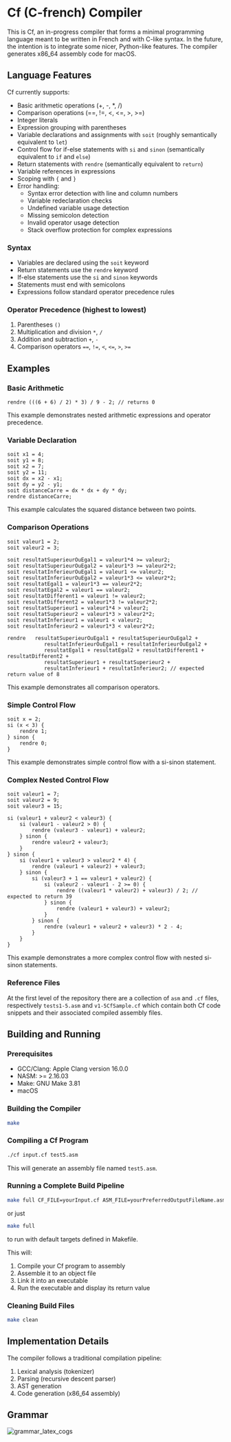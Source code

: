 # Cf (C-french) Compiler

This is Cf, an in-progress compiler that forms a minimal programming language meant to be written in French and with C-like syntax. In the future, the intention is to integrate some nicer, Python-like features. The compiler generates x86_64 assembly code for macOS.

## Language Features

Cf currently supports:

- Basic arithmetic operations (+, -, \*, /)
- Comparison operations (==, !=, <, <=, >, >=)
- Integer literals
- Expression grouping with parentheses
- Variable declarations and assignments with `soit` (roughly semantically equivalent to `let`)
- Control flow for if-else statements with `si` and `sinon` (semantically equivalent to `if` and `else`)
- Return statements with `rendre` (semantically equivalent to `return`)
- Variable references in expressions
- Scoping with `{` and `}`
- Error handling:
  - Syntax error detection with line and column numbers
  - Variable redeclaration checks
  - Undefined variable usage detection
  - Missing semicolon detection
  - Invalid operator usage detection
  - Stack overflow protection for complex expressions

### Syntax

- Variables are declared using the `soit` keyword
- Return statements use the `rendre` keyword
- If-else statements use the `si` and `sinon` keywords
- Statements must end with semicolons
- Expressions follow standard operator precedence rules

### Operator Precedence (highest to lowest)

1. Parentheses `()`
2. Multiplication and division `*`, `/`
3. Addition and subtraction `+`, `-`
4. Comparison operators `==`, `!=`, `<`, `<=`, `>`, `>=`

## Examples

### Basic Arithmetic

```Cf
rendre (((6 + 6) / 2) * 3) / 9 - 2; // returns 0
```

This example demonstrates nested arithmetic expressions and operator precedence.

### Variable Declaration

```Cf
soit x1 = 4;
soit y1 = 8;
soit x2 = 7;
soit y2 = 11;
soit dx = x2 - x1;
soit dy = y2 - y1;
soit distanceCarre = dx * dx + dy * dy;
rendre distanceCarre;
```

This example calculates the squared distance between two points.

### Comparison Operations

```Cf
soit valeur1 = 2;
soit valeur2 = 3;

soit resultatSuperieurOuEgal1 = valeur1*4 >= valeur2;
soit resultatSuperieurOuEgal2 = valeur1*3 >= valeur2*2;
soit resultatInferieurOuEgal1 = valeur1 <= valeur2;
soit resultatInferieurOuEgal2 = valeur1*3 <= valeur2*2;
soit resultatEgal1 = valeur1*3 == valeur2*2;
soit resultatEgal2 = valeur1 == valeur2;
soit resultatDifferent1 = valeur1 != valeur2;
soit resultatDifferent2 = valeur1*3 != valeur2*2;
soit resultatSuperieur1 = valeur1*4 > valeur2;
soit resultatSuperieur2 = valeur1*3 > valeur2*2;
soit resultatInferieur1 = valeur1 < valeur2;
soit resultatInferieur2 = valeur1*3 < valeur2*2;

rendre   resultatSuperieurOuEgal1 + resultatSuperieurOuEgal2 +
            resultatInferieurOuEgal1 + resultatInferieurOuEgal2 +
            resultatEgal1 + resultatEgal2 + resultatDifferent1 + resultatDifferent2 +
            resultatSuperieur1 + resultatSuperieur2 +
            resultatInferieur1 + resultatInferieur2; // expected return value of 8
```

This example demonstrates all comparison operators.

### Simple Control Flow

```Cf
soit x = 2;
si (x < 3) {
    rendre 1;
} sinon {
    rendre 0;
}
```

This example demonstrates simple control flow with a si-sinon statement.

### Complex Nested Control Flow

```Cf
soit valeur1 = 7;
soit valeur2 = 9;
soit valeur3 = 15;

si (valeur1 + valeur2 < valeur3) {
    si (valeur1 - valeur2 > 0) {
        rendre (valeur3 - valeur1) + valeur2;
    } sinon {
        rendre valeur2 + valeur3;
    }
} sinon {
    si (valeur1 + valeur3 > valeur2 * 4) {
        rendre (valeur1 + valeur2) + valeur3;
    } sinon {
        si (valeur3 + 1 == valeur1 + valeur2) {
            si (valeur2 - valeur1 - 2 >= 0) {
                rendre ((valeur1 * valeur2) + valeur3) / 2; // expected to return 39
            } sinon {
                rendre (valeur1 + valeur3) + valeur2;
            }
        } sinon {
            rendre (valeur1 + valeur2 + valeur3) * 2 - 4;
        }
    }
}
```

This example demonstrates a more complex control flow with nested si-sinon statements.

### Reference Files

At the first level of the repository there are a collection of `asm` and `.cf` files, respectively `tests1-5.asm` and `v1-5CfSample.cf` which contain both Cf code snippets and their associated compiled assembly files.

## Building and Running

### Prerequisites

- GCC/Clang: Apple Clang version 16.0.0
- NASM: >= 2.16.03
- Make: GNU Make 3.81
- macOS

### Building the Compiler

```bash
make
```

### Compiling a Cf Program

```bash
./cf input.cf test5.asm
```

This will generate an assembly file named `test5.asm`.

### Running a Complete Build Pipeline

```bash
make full CF_FILE=yourInput.cf ASM_FILE=yourPreferredOutputFileName.asm
```

or just

```bash
make full
```

to run with default targets defined in Makefile.

This will:

1. Compile your Cf program to assembly
2. Assemble it to an object file
3. Link it into an executable
4. Run the executable and display its return value

### Cleaning Build Files

```bash
make clean
```

## Implementation Details

The compiler follows a traditional compilation pipeline:

1. Lexical analysis (tokenizer)
2. Parsing (recursive descent parser)
3. AST generation
4. Code generation (x86_64 assembly)

## Grammar

<!-- $$
\begin{align*}
  \text{program} &\to \text{statement}* \text{ EOF} \\
\text{statement} &\to \text{return} \;|\; \text{varDecl} \;|\; \text{ifStmt} \;|\; \text{expr} \\
  \text{return} &\to [rendre]\text{ expr [;]} \\
  \text{varDecl} &\to [soit]\text{ identifier [=] expr [;]} \\
\text{ifStmt} &\to [si][(]\text{expr}[)][\text{\{}]\text{statement}*[\text{\}}]([sinon][\text{\{}]\text{statement}*[\text{\}}])?\\
  \text{expr} &\to \text{arithmetic}\ ((\text{==}|\text{!=}|< |\leq |> |\geq )\text{ arithmetic})* \\
 \text{arithmetic} &\to \text{term}\ (([+]|[-])\text{ term})* \\
  \text{term} &\to \text{factor}\ (([*]|[/])\text{ factor})* \\
  \text{factor} &\to [(]\text{ expr }[)] \;|\; \text{primary} \\
  \text{primary} &\to \text{number} \;|\; \text{identifier}\\
\text{identifier} &\to \text{letter}\ (([\text{letter}]|[\text{digit}])* \\
\text{number} &\to \text{digit} \\
\text{letter} &\to \text{[a-zA-Z]} \\
\text{digit} &\to \text{[0-9]}
\end{align*}
$$ -->

![grammar_latex_cogs](https://latex.codecogs.com/png.image?%5Cinline%20%5Clarge%20%5Cdpi%7B150%7D%5Cbg%7Bblack%7D$$%5Cbegin%7Balign*%7D%5Ctext%7Bprogram%7D&%5Cto%5Ctext%7Bstatement%7D*%5Ctext%7BEOF%7D%5C%5C%5Ctext%7Bstatement%7D&%5Cto%5Ctext%7Breturn%7D%5C;%7C%5C;%5Ctext%7BvarDecl%7D%5C;%7C%5C;%5Ctext%7BifStmt%7D%5C;%7C%5C;%5Ctext%7Bexpr%7D%5C%5C%5Ctext%7Breturn%7D&%5Cto%5Brendre%5D%5Ctext%7Bexpr%5B;%5D%7D%5C%5C%5Ctext%7BvarDecl%7D&%5Cto%5Bsoit%5D%5Ctext%7Bidentifier%5B=%5Dexpr%5B;%5D%7D%5C%5C%5Ctext%7BifStmt%7D&%5Cto%5Bsi%5D%5B%28%5D%5Ctext%7Bexpr%7D%5B%29%5D%5B%5Ctext%7B%5C%7B%7D%5D%5Ctext%7Bstatement%7D*%5B%5Ctext%7B%5C%7D%7D%5D%28%5Bsinon%5D%5B%5Ctext%7B%5C%7B%7D%5D%5Ctext%7Bstatement%7D*%5B%5Ctext%7B%5C%7D%7D%5D%29?%5C%5C%5Ctext%7Bexpr%7D&%5Cto%5Ctext%7Barithmetic%7D%5C%28%28%5Ctext%7B==%7D%7C%5Ctext%7B!=%7D%7C%3C%7C%5Cleq%7C%3E%7C%5Cgeq%29%5Ctext%7Barithmetic%7D%29*%5C%5C%5Ctext%7Barithmetic%7D&%5Cto%5Ctext%7Bterm%7D%5C%28%28%5B+%5D%7C%5B-%5D%29%5Ctext%7Bterm%7D%29*%5C%5C%5Ctext%7Bterm%7D&%5Cto%5Ctext%7Bfactor%7D%5C%28%28%5B*%5D%7C%5B/%5D%29%5Ctext%7Bfactor%7D%29*%5C%5C%5Ctext%7Bfactor%7D&%5Cto%5B%28%5D%5Ctext%7Bexpr%7D%5B%29%5D%5C;%7C%5C;%5Ctext%7Bprimary%7D%5C%5C%5Ctext%7Bprimary%7D&%5Cto%5Ctext%7Bnumber%7D%5C;%7C%5C;%5Ctext%7Bidentifier%7D%5C%5C%5Ctext%7Bidentifier%7D&%5Cto%5Ctext%7Bletter%7D%5C%28%28%5B%5Ctext%7Bletter%7D%5D%7C%5B%5Ctext%7Bdigit%7D%5D%29*%5C%5C%5Ctext%7Bnumber%7D&%5Cto%5Ctext%7Bdigit%7D%5C%5C%5Ctext%7Bletter%7D&%5Cto%5Ctext%7B%5Ba-zA-Z%5D%7D%5C%5C%5Ctext%7Bdigit%7D&%5Cto%5Ctext%7B%5B0-9%5D%7D%5Cend%7Balign*%7D$$)
